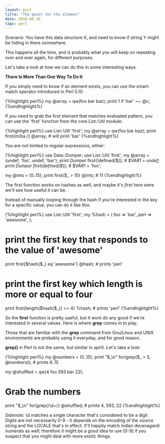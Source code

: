 ```yaml
---
layout: post
title: "The quest for the element"
date: 2010-06-30
tags: perl
---
```


Scenario: You have this data structure X, and need to know if string Y might be
hiding in there somewhere.

This happens all the time, and is probably what you will keep on repeating over
and over again, for different purposes.

Let's take a look at how we can do this in some interesting ways.

**There Is More Than One Way To Do It**

If you simply need to know if an element exists, you can use the smart-match
operator introduced in Perl 5.10:

{%highlight perl%}
my @array = qw(foo bar baz);
print 1 if 'bar' ~~ @c;
{%endhighlight%}

If you need to grab the first element that matches evaluated pattern, you can
use the 'first' function from the core List::Util module:

{%highlight perl%}
use List::Util 'first';
my @array = qw(foo bar baz);
print first{m/ba./} @array; # will print 'bar'
{%endhighlight%}

You are not limited to regular expressions, either:

{%highlight perl%}
use Data::Dumper;
use List::Util 'first';
my @array = (undef, 'foo', undef, 'bar');
print Dumper first{!defined($_)}; # $VAR1 = undef;
print Dumper first{defined($_)};  # $VAR1 = 'foo';

my @ints = (0..15);
print first{$_ > 10} @ints; # 11
{%endhighlight%}

The first function works on hashes as well, and maybe it's *first* here were we'll
see how useful it can be. 

Instead of manually looping through the hash if you're interested in the key for
a specific value, you can do it like this:

{%highlight perl%}
use List::Util 'first';
my %hash = (
  foo  => 'bar',
  perl => 'awesome',
);

# print the first key that responds to the value of 'awesome'
print first{$hash{$_} eq 'awesome'} @hash; # prints 'perl'
# print the first key which length is more or equal to four
print first{length($hash{$_}) >= 4} %hash; # prints 'perl'
{%endhighlight%}


So the **first** function is pretty useful, but it wont do any good if we're
interested in several values. Here is where **grep** comes in to play.

Those that are familiar with the **grep** command from Gnu/Linux and UNIX
environments  are probably using it everyday, and for good reason.

**grep()** in Perl is not the same, but similar in spirit. Let's take a look:

{%highlight perl%}
my @numbers = (0..15);
print "$_\n" for(grep($_ > 5, @numbers)); # prints 6..15

my @shuffled = qw(4 foo 593 bar 22);
# Grab the numbers
print "$_\n" for(grep{/\d+/} @shuffled;   # prints 4, 593, 22
{%endhighlight%}

*Sidenote*: \d matches a single character that's considered to be a digit.
Digits are not necessarily 0-9 - it depends on the encoding of the source string
and the LOCALE that's in effect. It'll happily match indian devanagardi numerals
as well; therefore it might be a good idea to use [0-9] if you suspect that you
might deal with more exotic things.






